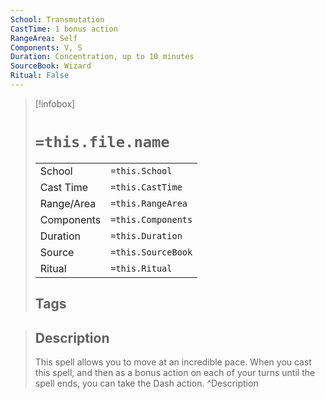 ```yaml
---
School: Transmutation
CastTime: 1 bonus action
RangeArea: Self
Components: V, S
Duration: Concentration, up to 10 minutes
SourceBook: Wizard
Ritual: False
---
```

> [!infobox]
>
> # `=this.file.name`
> |            |                    |
> | ---------- | ------------------ |
> | School     | `=this.School`     |
> | Cast Time  | `=this.CastTime`   |
> | Range/Area | `=this.RangeArea`  |
> | Components | `=this.Components` |
> | Duration   | `=this.Duration`   |
> | Source     | `=this.SourceBook` |
> | Ritual     | `=this.Ritual`     |
>## Tags
>

> ## Description
> This spell allows you to move at an incredible pace. When you cast this spell, and then as a bonus action on each of your turns until the spell ends, you can take the Dash action.
> ^Description